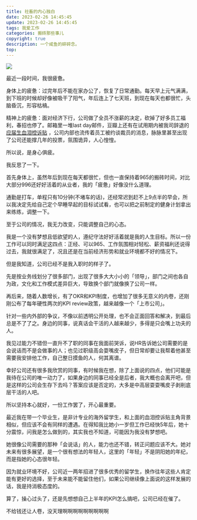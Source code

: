 ```yaml
---
title: 社畜的内心独白
date: 2023-02-26 14:45:45
update: 2023-02-26 14:45:45
tags: 我爱工作
categories: 搬砖那些事儿
copyright: true
description: 一个咸鱼的碎碎念。
top:
---
```


<img src="https://s2.loli.net/2023/02/26/ViQFtOyS6I35f2g.png" >

最近一段时间，我很疲惫。

身体上的疲惫：过完年后不能在家办公了，恢复了日常通勤。每天早上元气满满，到下班的时候却好像被吸干了阳气，年后连上了七天班，到现在每天也都很忙，头脑昏沉，形容枯槁。

精神上的疲惫：面对经济下行，公司做了全员不涨薪的决定，砍掉了好多员工福利，春招也停了。邮箱里一堆last day邮件，豆瓣上还有在试用期内被我司辞退的 [应届生血泪控诉贴](https://www.douban.com/group/topic/282946110/?_i=739888842K9rlv) ，公司内部也流传着员工被约谈裁员的消息，脉脉里甚至出现了公司还能撑几年的投票，氛围诡异，人心惶惶。

所以说，是身心俱疲。

我反思了一下。

首先身体上，虽然年后到现在每天都很忙，但也一直保持着965的搬砖时间，对比大部分996还好好活着的从业者，我的「疲惫」好像没什么道理。

通勤是打车，单程只有10分钟(不堵车的话)，还经常迟到赶不上9点半的早会，所以我决定先给自己定个早睡早起的目标试试看，也可以把之前制定的健身计划拿出来练练，调整一下。

至于公司的情况，我无力改变，只能调整自己的心态。

我是一个没有梦想且低欲望的人，遵纪守法好好活着就是我的人生目标。所以一份工作可以同时满足这四点：正经、可以965、工作氛围相对轻松、薪资福利还说得过去，我就很满足了，况且还是在当前经济形势和就业环境都不好的情况下。

但是我知道，公司已经不是我入职时的样子了。

先是按业务线划分了很多部门，出现了很多大大小小的「领导」，部门之间也各自为政，文化和工作模式差异巨大，导致换个部门就像换了公司一样。

再后来，随着人数增长，有了OKR和KPI制度，也增加了很多无意义的内卷，还刚刚公布了每年硬性两次的KPI review政策，越来越像一个「上市公司」。

针对一些内外部的争议，不像以前透明公开处理，也不会正面回答和解决，到最后总是不了了之。身边的同事，说真话会干活的人越来越少，多得是只会嘴上功夫的人。

我见过能力不错但一直升不了职的同事在我面前哭诉，说HR告诉她公司需要的是会说话而不是会做事的人；也见过职级高会耍嘴皮子，但日常却要让我帮着他甚至需要我安排他工作，自己整日摸鱼的人，何其离谱。

幸好公司还有很多我欣赏的同事，有时候我在想，除了上面说的四点，他们可能是我待在公司的唯一动力了，如果身边的同事已经全是后者，我大概也会离开吧，但是这样的公司会生存下去吗？答案应该是否定的，大多是中高层耍耍嘴皮子剥削底层干活的人吧。

所以坚持本心就好，一份工作罢了，开心最重要。

最近我在带一个毕业生，是非计专业的海外留学生，和上面的血泪控诉贴主角背景相似，但应该不会有同样的遭遇。在得知我比她小一岁但工作已经快5年后，她十分震惊，问我是怎么做到的，其实我也不知道，可能因为我没有梦想吧。

她很像公司需要的那种「会说话」的人，能力也还不错，转正问题应该不大。她对未来有很多展望，是一个很有想法的年轻人，这里的「年轻」不是阴阳她的年纪，而是指她的心态很年轻。

因为就业环境不好，公司近一两年招进了很多优秀的留学生，换作往年这些人肯定能有更好的选择，至于未来能不能留住他们，如果公司继续像上面说的这样发展的话，我是持消极态度的。

算了，操心过头了，还是先想想自己上半年的KPI怎么搞吧，公司已经在催了。

不给钱还让人卷，没天理啊啊啊啊啊啊啊啊啊